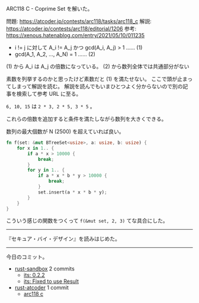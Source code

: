 ARC118 C - Coprime Set を解いた。

問題: <https://atcoder.jp/contests/arc118/tasks/arc118_c>
解説: <https://atcoder.jp/contests/arc118/editorial/1206>
参考: <https://xenous.hatenablog.com/entry/2021/05/10/011235>

- i != j に対して A_i != A_j かつ gcd(A_i, A_j) > 1 …… (1)
- gcd(A_1, A_2, ..., A_N) = 1 …… (2)

(1) から A_i は A_j の倍数になっている。
(2) から数列全体では共通部分がない

素数を列挙するのかと思ったけど素数だと (1) を満たせない。
ここで頭が止まってしまって解説を読む。
解説を読んでもいまひとつよく分からないので別の記事を検索して参考 URL に至る。

`6, 10, 15` は `2 * 3, 2 * 5, 3 * 5` 。

これらの倍数を追加すると条件を満たしながら数列を大きくできる。

数列の最大個数が N (2500) を超えていれば良い。

```rust
fn f(set: &mut BTreeSet<usize>, a: usize, b: usize) {
    for x in 1.. {
        if a * x > 10000 {
            break;
        }
        for y in 1.. {
            if a * x * b * y > 10000 {
                break;
            }
            set.insert(a * x * b * y);
        }
    }
}
```

こういう感じの関数をつくって `f(&mut set, 2, 3)` てな具合にした。

---

『セキュア・バイ・デザイン』を読みはじめた。

---

今日のコミット。

- [rust-sandbox](https://github.com/bouzuya/rust-sandbox) 2 commits
  - [its: 0.2.2](https://github.com/bouzuya/rust-sandbox/commit/e49b849fbe9dd15a32cdbc9c44baff5ab8d25bc0)
  - [its: Fixed to use Result](https://github.com/bouzuya/rust-sandbox/commit/2746801b52cd1d14460f64f080bb032c213bf066)
- [rust-atcoder](https://github.com/bouzuya/rust-atcoder) 1 commit
  - [arc118 c](https://github.com/bouzuya/rust-atcoder/commit/1983854c469184551ffd2b486ad51ef40f0b8be9)
